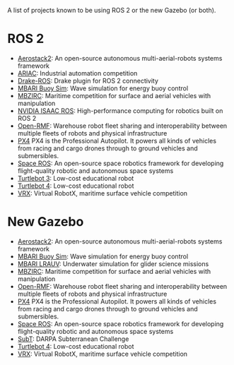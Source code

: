 A list of projects known to be using ROS 2 or the new Gazebo (or both).

ROS 2
=====
* [Aerostack2](https://github.com/aerostack2/aerostack2): An open-source autonomous multi-aerial-robots systems framework
* [ARIAC](https://www.nist.gov/el/intelligent-systems-division-73500/agile-robotics-industrial-automation-competition): Industrial automation competition
* [Drake-ROS](https://github.com/RobotLocomotion/drake-ros): Drake plugin for ROS 2 connectivity
* [MBARI Buoy Sim](https://github.com/osrf/buoy_sim): Wave simulation for energy buoy control
* [MBZIRC](https://github.com/osrf/mbzirc): Maritime competition for surface and aerial vehicles with manipulation
* [NVIDIA ISAAC ROS](https://github.com/NVIDIA-ISAAC-ROS): High-performance computing for robotics built on ROS 2
* [Open-RMF](https://www.open-rmf.org/): Warehouse robot fleet sharing and interoperability between multiple fleets of robots and physical infrastructure
* [PX4](https://docs.px4.io/v1.12/en/ros/ros2_comm.html) PX4 is the Professional Autopilot. It powers all kinds of vehicles from racing and cargo drones through to ground vehicles and submersibles.
* [Space ROS](https://space.ros.org/): An open-source space robotics framework for developing flight-quality robotic and autonomous space systems
* [Turtlebot 3](https://github.com/ROBOTIS-GIT/turtlebot3/tree/humble-devel): Low-cost educational robot
* [Turtlebot 4](https://clearpathrobotics.com/turtlebot-4/): Low-cost educational robot
* [VRX](https://github.com/osrf/vrx): Virtual RobotX, maritime surface vehicle competition

New Gazebo
==========
* [Aerostack2](https://github.com/aerostack2/aerostack2): An open-source autonomous multi-aerial-robots systems framework
* [MBARI Buoy Sim](https://github.com/osrf/buoy_sim): Wave simulation for energy buoy control
* [MBARI LRAUV](https://github.com/osrf/lrauv): Underwater simulation for glider science missions
* [MBZIRC](https://github.com/osrf/mbzirc): Maritime competition for surface and aerial vehicles with manipulation
* [Open-RMF](https://www.open-rmf.org/): Warehouse robot fleet sharing and interoperability between multiple fleets of robots and physical infrastructure
* [PX4](https://docs.px4.io/v1.13/en/simulation/ignition_gazebo.html) PX4 is the Professional Autopilot. It powers all kinds of vehicles from racing and cargo drones through to ground vehicles and submersibles.
* [Space ROS](https://space.ros.org/): An open-source space robotics framework for developing flight-quality robotic and autonomous space systems
* [SubT](https://github.com/osrf/subt): DARPA Subterranean Challenge
* [Turtlebot 4](https://clearpathrobotics.com/turtlebot-4/): Low-cost educational robot
* [VRX](https://github.com/osrf/vrx): Virtual RobotX, maritime surface vehicle competition
